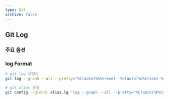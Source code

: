 ```yaml
---
type: Git
archive: false
---
```

## Git Log

### 주요 옵션

  

### log Format

```Bash
# git log 명령어
git log --graph --all --pretty="%C(auto)%h%Creset -%C(auto)%d%Creset %s %C(bold blue)<%an>%Creset %Cgreen(%cr)”
```

```Bash
# git alias 등록
git config --global alias.lg 'log --graph --all --pretty="%C(auto)%h%Creset -%C(auto)%d%Creset %s %C(bold blue)<%an>%Creset %Cgreen(%cr)"'
```